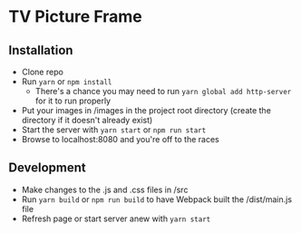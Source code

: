 # TV Picture Frame
## Installation
* Clone repo
* Run `yarn` or `npm install`
  * There's a chance you may need to run `yarn global add http-server` for it to run properly
* Put your images in /images in the project root directory (create the directory if it doesn't already exist)
* Start the server with `yarn start` or `npm run start`
* Browse to localhost:8080 and you're off to the races 

## Development
* Make changes to the .js and .css files in /src
* Run `yarn build` or `npm run build` to have Webpack built the /dist/main.js file
* Refresh page or start server anew with `yarn start`